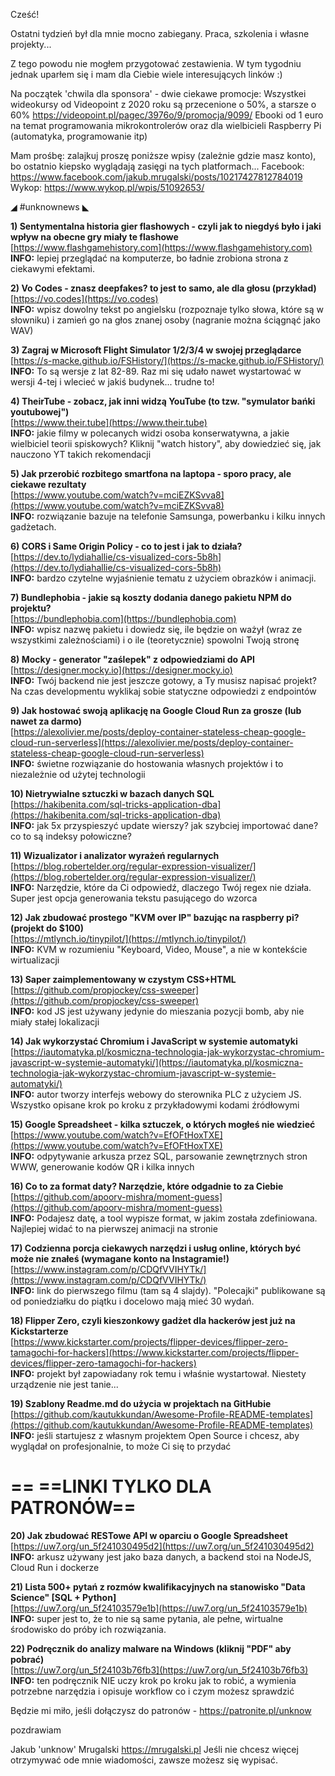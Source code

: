 Cześć!

Ostatni tydzień był dla mnie mocno zabiegany. Praca, szkolenia i własne projekty...

Z tego powodu nie mogłem przygotować zestawienia. W tym tygodniu jednak uparłem się i mam dla Ciebie wiele interesujących linków :)

 

Na początek 'chwila dla sponsora' - dwie ciekawe promocje:
Wszystkei wideokursy od Videopoint z 2020 roku są przecenione o 50%, a starsze o 60%
https://videopoint.pl/pagec/3976o/9/promocja/9099/
Ebooki od 1 euro na temat programowania mikrokontrolerów oraz dla wielbicieli Raspberry Pi (automatyka, programowanie itp)
 

Mam prośbę: zalajkuj proszę poniższe wpisy (zależnie gdzie masz konto), bo ostatnio kiepsko wyglądają zasięgi na tych platformach...
Facebook: https://www.facebook.com/jakub.mrugalski/posts/10217427812784019
Wykop: https://www.wykop.pl/wpis/51092653/
 

◢ #unknownews ◣


**1) Sentymentalna historia gier flashowych - czyli jak to niegdyś było i jaki wpływ na obecne gry miały te flashowe**  
[https://www.flashgamehistory.com](https://www.flashgamehistory.com)  
**INFO:** lepiej przeglądać na komputerze, bo ładnie zrobiona strona z ciekawymi efektami.  


**2) Vo Codes - znasz deepfakes? to jest to samo, ale dla głosu (przykład)**  
[https://vo.codes](https://vo.codes)  
**INFO:** wpisz dowolny tekst po angielsku (rozpoznaje tylko słowa, które są w słowniku) i zamień go na głos znanej osoby (nagranie można ściągnąć jako WAV)  


**3) Zagraj w Microsoft Flight Simulator 1/2/3/4 w swojej przeglądarce**  
[https://s-macke.github.io/FSHistory/](https://s-macke.github.io/FSHistory/)  
**INFO:** To są wersje z lat 82-89. Raz mi się udało nawet wystartować w wersji 4-tej i wlecieć w jakiś budynek... trudne to!  


**4) TheirTube - zobacz, jak inni widzą YouTube (to tzw. "symulator bańki youtubowej")**  
[https://www.their.tube](https://www.their.tube)  
**INFO:** jakie filmy w polecanych widzi osoba konserwatywna, a jakie wielbiciel teorii spiskowych? Kliknij "watch history", aby dowiedzieć się, jak nauczono YT takich rekomendacji  


**5) Jak przerobić rozbitego smartfona na laptopa - sporo pracy, ale ciekawe rezultaty**  
[https://www.youtube.com/watch?v=mciEZKSvva8](https://www.youtube.com/watch?v=mciEZKSvva8)  
**INFO:** rozwiązanie bazuje na telefonie Samsunga, powerbanku i kilku innych gadżetach.  


**6) CORS i Same Origin Policy - co to jest i jak to działa?**  
[https://dev.to/lydiahallie/cs-visualized-cors-5b8h](https://dev.to/lydiahallie/cs-visualized-cors-5b8h)  
**INFO:** bardzo czytelne wyjaśnienie tematu z użyciem obrazków i animacji.  


**7) Bundlephobia - jakie są koszty dodania danego pakietu NPM do projektu?**  
[https://bundlephobia.com](https://bundlephobia.com)  
**INFO:** wpisz nazwę pakietu i dowiedz się, ile będzie on ważył (wraz ze wszystkimi zależnościami) i o ile (teoretycznie) spowolni Twoją stronę  


**8) Mocky - generator "zaślepek" z odpowiedziami do API**  
[https://designer.mocky.io](https://designer.mocky.io)  
**INFO:** Twój backend nie jest jeszcze gotowy, a Ty musisz napisać projekt? Na czas developmentu wyklikaj sobie statyczne odpowiedzi z endpointów  


**9) Jak hostować swoją aplikację na Google Cloud Run za grosze (lub nawet za darmo)**  
[https://alexolivier.me/posts/deploy-container-stateless-cheap-google-cloud-run-serverless](https://alexolivier.me/posts/deploy-container-stateless-cheap-google-cloud-run-serverless)  
**INFO:** świetne rozwiązanie do hostowania własnych projektów i to niezależnie od użytej technologii  


**10) Nietrywialne sztuczki w bazach danych SQL**  
[https://hakibenita.com/sql-tricks-application-dba](https://hakibenita.com/sql-tricks-application-dba)  
**INFO:** jak 5x przyspieszyć update wierszy? jak szybciej importować dane? co to są indeksy połowiczne?  


**11) Wizualizator i analizator wyrażeń regularnych**  
[https://blog.robertelder.org/regular-expression-visualizer/](https://blog.robertelder.org/regular-expression-visualizer/)  
**INFO:** Narzędzie, które da Ci odpowiedź, dlaczego Twój regex nie działa. Super jest opcja generowania tekstu pasującego do wzorca  


**12) Jak zbudować prostego "KVM over IP" bazując na raspberry pi? (projekt do $100)**  
[https://mtlynch.io/tinypilot/](https://mtlynch.io/tinypilot/)  
**INFO:** KVM w rozumieniu "Keyboard, Video, Mouse", a nie w kontekście wirtualizacji  


**13) Saper zaimplementowany w czystym CSS+HTML**  
[https://github.com/propjockey/css-sweeper](https://github.com/propjockey/css-sweeper)  
**INFO:** kod JS jest używany jedynie do mieszania pozycji bomb, aby nie miały stałej lokalizacji  


**14) Jak wykorzystać Chromium i JavaScript w systemie automatyki**  
[https://iautomatyka.pl/kosmiczna-technologia-jak-wykorzystac-chromium-javascript-w-systemie-automatyki/](https://iautomatyka.pl/kosmiczna-technologia-jak-wykorzystac-chromium-javascript-w-systemie-automatyki/)  
**INFO:** autor tworzy interfejs webowy do sterownika PLC z użyciem JS. Wszystko opisane krok po kroku z przykładowymi kodami źródłowymi  


**15) Google Spreadsheet - kilka sztuczek, o których mogłeś nie wiedzieć**  
[https://www.youtube.com/watch?v=EfOFtHoxTXE](https://www.youtube.com/watch?v=EfOFtHoxTXE)  
**INFO:** odpytywanie arkusza przez SQL, parsowanie zewnętrznych stron WWW, generowanie kodów QR i kilka innych  


**16) Co to za format daty? Narzędzie, które odgadnie to za Ciebie**  
[https://github.com/apoorv-mishra/moment-guess](https://github.com/apoorv-mishra/moment-guess)  
**INFO:** Podajesz datę, a tool wypisze format, w jakim została zdefiniowana. Najlepiej widać to na pierwszej animacji na stronie  


**17) Codzienna porcja ciekawych narzędzi i usług online, których być może nie znałeś (wymagane konto na Instagramie!)**  
[https://www.instagram.com/p/CDQfVVIHYTk/](https://www.instagram.com/p/CDQfVVIHYTk/)  
**INFO:** link do pierwszego filmu (tam są 4 slajdy). "Polecajki" publikowane są od poniedziałku do piątku i docelowo mają mieć 30 wydań.  


**18) Flipper Zero, czyli kieszonkowy gadżet dla hackerów jest już na Kickstarterze**  
[https://www.kickstarter.com/projects/flipper-devices/flipper-zero-tamagochi-for-hackers](https://www.kickstarter.com/projects/flipper-devices/flipper-zero-tamagochi-for-hackers)  
**INFO:** projekt był zapowiadany rok temu i właśnie wystartował. Niestety urządzenie nie jest tanie...  


**19) Szablony Readme.md do użycia w projektach na GitHubie**  
[https://github.com/kautukkundan/Awesome-Profile-README-templates](https://github.com/kautukkundan/Awesome-Profile-README-templates)  
**INFO:** jeśli startujesz z własnym projektem Open Source i chcesz, aby wyglądał on profesjonalnie, to może Ci się to przydać  


== **==LINKI TYLKO DLA PATRONÓW==**
 ==

**20) Jak zbudować RESTowe API w oparciu o Google Spreadsheet**  
[https://uw7.org/un_5f241030495d2](https://uw7.org/un_5f241030495d2)  
**INFO:** arkusz używany jest jako baza danych, a backend stoi na NodeJS, Cloud Run i dockerze  


**21) Lista 500+ pytań z rozmów kwalifikacyjnych na stanowisko "Data Science" [SQL + Python]**  
[https://uw7.org/un_5f24103579e1b](https://uw7.org/un_5f24103579e1b)  
**INFO:** super jest to, że to nie są same pytania, ale pełne, wirtualne środowisko do próby ich rozwiązania.  


**22) Podręcznik do analizy malware na Windows (kliknij "PDF" aby pobrać)**  
[https://uw7.org/un_5f24103b76fb3](https://uw7.org/un_5f24103b76fb3)  
**INFO:** ten podręcznik NIE uczy krok po kroku jak to robić, a wymienia potrzebne narzędzia i opisuje workflow co i czym możesz sprawdzić  


 

Będzie mi miło, jeśli dołączysz do patronów - https://patronite.pl/unknow

 
pozdrawiam

Jakub 'unknow' Mrugalski
https://mrugalski.pl
Jeśli nie chcesz więcej otrzymywać ode mnie wiadomości, zawsze możesz się wypisać.